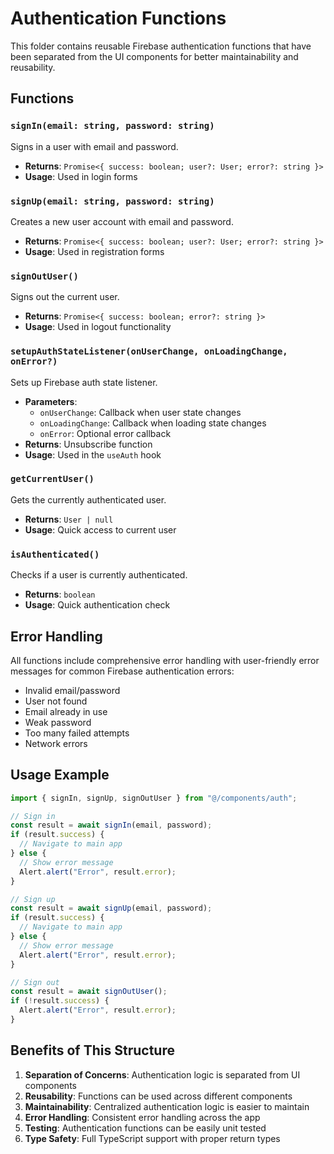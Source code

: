 # Authentication Functions

This folder contains reusable Firebase authentication functions that have been separated from the UI components for better maintainability and reusability.

## Functions

### `signIn(email: string, password: string)`

Signs in a user with email and password.

- **Returns**: `Promise<{ success: boolean; user?: User; error?: string }>`
- **Usage**: Used in login forms

### `signUp(email: string, password: string)`

Creates a new user account with email and password.

- **Returns**: `Promise<{ success: boolean; user?: User; error?: string }>`
- **Usage**: Used in registration forms

### `signOutUser()`

Signs out the current user.

- **Returns**: `Promise<{ success: boolean; error?: string }>`
- **Usage**: Used in logout functionality

### `setupAuthStateListener(onUserChange, onLoadingChange, onError?)`

Sets up Firebase auth state listener.

- **Parameters**:
  - `onUserChange`: Callback when user state changes
  - `onLoadingChange`: Callback when loading state changes
  - `onError`: Optional error callback
- **Returns**: Unsubscribe function
- **Usage**: Used in the `useAuth` hook

### `getCurrentUser()`

Gets the currently authenticated user.

- **Returns**: `User | null`
- **Usage**: Quick access to current user

### `isAuthenticated()`

Checks if a user is currently authenticated.

- **Returns**: `boolean`
- **Usage**: Quick authentication check

## Error Handling

All functions include comprehensive error handling with user-friendly error messages for common Firebase authentication errors:

- Invalid email/password
- User not found
- Email already in use
- Weak password
- Too many failed attempts
- Network errors

## Usage Example

```typescript
import { signIn, signUp, signOutUser } from "@/components/auth";

// Sign in
const result = await signIn(email, password);
if (result.success) {
  // Navigate to main app
} else {
  // Show error message
  Alert.alert("Error", result.error);
}

// Sign up
const result = await signUp(email, password);
if (result.success) {
  // Navigate to main app
} else {
  // Show error message
  Alert.alert("Error", result.error);
}

// Sign out
const result = await signOutUser();
if (!result.success) {
  Alert.alert("Error", result.error);
}
```

## Benefits of This Structure

1. **Separation of Concerns**: Authentication logic is separated from UI components
2. **Reusability**: Functions can be used across different components
3. **Maintainability**: Centralized authentication logic is easier to maintain
4. **Error Handling**: Consistent error handling across the app
5. **Testing**: Authentication functions can be easily unit tested
6. **Type Safety**: Full TypeScript support with proper return types
